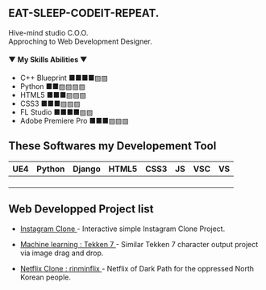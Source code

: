 ## EAT-SLEEP-CODEIT-REPEAT.

Hive-mind studio C.O.O.<br>
Approching to Web Development Designer.

#### ▼ My Skills Abilities ▼
 - C++ Blueprint ■■■■▨▨
 - Python ■■▨▨▨▨
 - HTML5 ■■■▨▨▨
 - CSS3 ■■■▨▨▨
 - FL Studio ■■■■▨▨
 - Adobe Premiere Pro ■■■▨▨▨

## These Softwares my Developement Tool 

| UE4 | Python | Django | HTML5 | CSS3 | JS | VSC | VS |
| ------ | ------ | ------ | ------ | ------ | ------ | ------ | ------ |
| <img height="16" width="16" src="https://cdn.jsdelivr.net/npm/simple-icons@v6/icons/unrealengine.svg" /> | <img height="16" width="16" src="https://cdn.jsdelivr.net/npm/simple-icons@v6/icons/python.svg" /> | <img height="16" width="16" src="https://cdn.jsdelivr.net/npm/simple-icons@v6/icons/django.svg" /> | <img height="16" width="16" src="https://cdn.jsdelivr.net/npm/simple-icons@v6/icons/html5.svg" /> | <img height="16" width="16" src="https://cdn.jsdelivr.net/npm/simple-icons@v6/icons/css3.svg" /> | <img height="16" width="16" src="https://cdn.jsdelivr.net/npm/simple-icons@v6/icons/javascript.svg" /> | <img height="16" width="16" src="https://cdn.jsdelivr.net/npm/simple-icons@v6/icons/visualstudiocode.svg" /> | <img height="16" width="16" src="https://cdn.jsdelivr.net/npm/simple-icons@v6/icons/visualstudio.svg" /> |


## Web Developped Project list 

-  [ Instagram Clone ] - Interactive simple Instagram Clone Project.
-  [ Machine learning : Tekken 7 ] - Similar Tekken 7 character output project via image drag and drop.
-  [ Netflix Clone : rinminflix ] - Netflix of Dark Path for the oppressed North Korean people.

   [ Instagram Clone ]: <https://github.com/github01main/instaCloneTFT>
   [ Machine learning : Tekken 7 ]: <https://github.com/github01main/Image_classification_SVC>
   [ Netflix Clone : rinminflix ]: <https://github.com/github01main/Sparta_Coding_Program_Netflix_Clone_Project>
   
